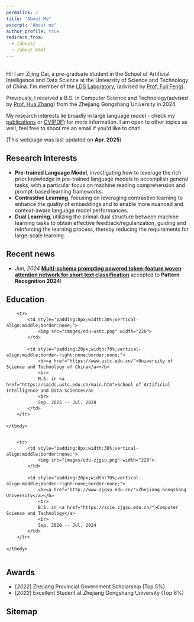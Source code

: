 ```yaml
---
permalink: /
title: "About Me"
excerpt: "About me"
author_profile: true
redirect_from: 
  - /about/
  - /about.html
---
```


<!-- ## About me -->
<br>Hi! I am Zijing Cai, a pre-graduate student in the School of Artificial Intelligence and Data Science at the University of Science and Technology of China. I'm member of the [LDS Laboratory](https://data-science.ustc.edu.cn/_upload/tpl/15/04/5380/template5380/main.htm), (advised by [Prof. Fuli Feng](http://staff.ustc.edu.cn/~fengfl/)).

Previously, I received a B.S. in Computer Science and Technology(advised by [Prof. Hua Zhang](https://scie.zjgsu.edu.cn/zh-hans/node/381)) from the Zhejiang Gongshang University in 2024.

My research interests lie broadly in large language model - check my [publications](https://aaronzijingcai.github.io//publications/) or [CV(PDF)](https://aaronzijingcai.github.io//cv/) for more information. I am open to other topics as well, feel free to shoot me an email if you'd like to chat! 

(This webpage was last updated on **Apr. 2025**)

## Research Interests
* **Pre-trained Language Model**, investigating how to leverage the rich prior knowledge in pre-trained language models to accomplish general tasks, with a particular focus on machine reading comprehension and prompt-based learning frameworks.
* **Contrastive Learning**, focusing on leveraging contrastive learning to enhance the quality of embeddings and to enable more nuanced and context-aware language model performances.
* **Dual Learning**, utilizing the primal-dual structure between machine learning tasks to obtain effective feedback/regularization, guiding and reinforcing the learning process, thereby reducing the requirements for large-scale learning.

## Recent news

* *Jun, 2024* [**Multi-schema prompting powered token-feature woven attention network for short text classification**](https://www.sciencedirect.com/science/article/pii/S0031320324005338) accepted to **Pattern Recognition 2024**!


## Education

<table style="width:100%;border:0px;border-spacing:0px;border-collapse:separate;margin-right:0;margin-left:0;font-size:0.95em;">
    <tbody>

        <tr>
            <td style="padding:8px;width:30%;vertical-align:middle;border:none;"> 
                <img src="images/edu-ustc.png" width="220">
            </td>
            
            <td style="padding:20px;width:70%;vertical-align:middle;border-right:none;border:none;">
                <b><a href="https://www.ustc.edu.cn/">University of Science and Technology of China</a></b>
                <br>
                M.S. in <a href="https://saids.ustc.edu.cn/main.htm">School of Artificial Intelligence and Data Science</a>
                <br>
                Sep. 2025 -- Jul. 2028
            </td>            
        </tr>
        
    </tbody>
</table>

<table style="width:100%;border:0px;border-spacing:0px;border-collapse:separate;margin-right:0;margin-left:0;font-size:0.95em;">
    <tbody>

        <tr>
            <td style="padding:8px;width:30%;vertical-align:middle;border:none;"> 
                <img src="images/edu-zjgsu.png" width="220">
            </td>
            
            <td style="padding:20px;width:70%;vertical-align:middle;border-right:none;border:none;">
                <b><a href="http://www.zjgsu.edu.cn/">Zhejiang Gongshang University</a></b>
                <br>
                B.S. in <a href="https://scie.zjgsu.edu.cn/">Computer Science and Technology</a>
                <br>
                Sep. 2020 -- Jul. 2024
            </td>            
        </tr>
        
    </tbody>
</table>

## Awards
* [_2022_] Zhejiang Provincial Government Scholarship (Top 5%)
* [_2022_] Excellent Student at Zhejiang Gongshang University (Top 8%)


## Sitemap
<script type='text/javascript' id='mapmyvisitors' src='https://mapmyvisitors.com/map.js?cl=ffffff&w=406&t=n&d=agXuytwaVAdo2VIdVoUuUqQzAzcCxT1HfNom5U8dslQ&co=c7e2e4&ct=ffffff&cmo=488b87&cmn=bd514a'></script>

